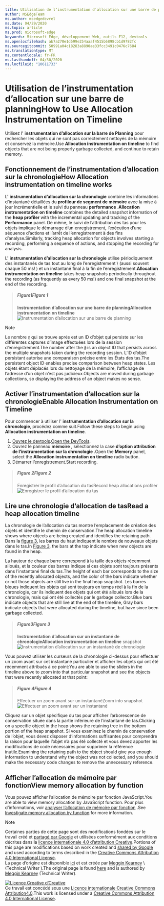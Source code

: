 ```yaml
---
title: Utilisation de l’instrumentation d’allocation sur une barre de planning
author: MSEdgeTeam
ms.author: msedgedevrel
ms.date: 04/29/2020
ms.topic: article
ms.prod: microsoft-edge
keywords: Microsoft Edge, développement Web, outils F12, devtools
ms.openlocfilehash: ab7a270e1d599e254aaaf4515b6898cb1d9782fc
ms.sourcegitcommit: 50991a04c18283a8890ae33fcc3491c0476c7684
ms.translationtype: MT
ms.contentlocale: fr-FR
ms.lasthandoff: 04/30/2020
ms.locfileid: "10611733"
---
```

<!-- Copyright Meggin Kearney 

   Licensed under the Apache License, Version 2.0 (the "License");
   you may not use this file except in compliance with the License.
   You may obtain a copy of the License at

       https://www.apache.org/licenses/LICENSE-2.0

   Unless required by applicable law or agreed to in writing, software
   distributed under the License is distributed on an "AS IS" BASIS,
   WITHOUT WARRANTIES OR CONDITIONS OF ANY KIND, either express or implied.
   See the License for the specific language governing permissions and
   limitations under the License. -->





# <span data-ttu-id="39382-103">Utilisation de l’instrumentation d’allocation sur une barre de planning</span><span class="sxs-lookup"><span data-stu-id="39382-103">How to Use Allocation Instrumentation on Timeline</span></span>  



<span data-ttu-id="39382-104">Utilisez l' **instrumentation d’allocation sur la barre de Planning** pour rechercher les objets qui ne sont pas correctement nettoyés de la mémoire et conservez la mémoire.</span><span class="sxs-lookup"><span data-stu-id="39382-104">Use **Allocation instrumentation on timeline** to find objects that are not being properly garbage collected, and continue to retain memory.</span></span>  

## <span data-ttu-id="39382-105">Fonctionnement de l’instrumentation d’allocation sur la chronologie</span><span class="sxs-lookup"><span data-stu-id="39382-105">How Allocation instrumentation on timeline works</span></span>  

<span data-ttu-id="39382-106">L' **instrumentation d’allocation sur la chronologie** combine les informations d’instantané détaillées du **profileur de segment de mémoire** avec la mise à jour incrémentielle et le suivi du panneau **performance** .</span><span class="sxs-lookup"><span data-stu-id="39382-106">**Allocation instrumentation on timeline** combines the detailed snapshot information of the **heap profiler** with the incremental updating and tracking of the **Performance** panel.</span></span>  <span data-ttu-id="39382-107">De même, le suivi de l’attribution des tas pour les objets implique le démarrage d’un enregistrement, l’exécution d’une séquence d’actions et l’arrêt de l’enregistrement à des fins d’analyse.</span><span class="sxs-lookup"><span data-stu-id="39382-107">Similarly, tracking heap allocation for objects involves starting a recording, performing a sequence of actions, and stopping the recording for analysis.</span></span>  

<!--todo: add profile memory problems (heap profiler) section when available  -->  
<!--todo: add profile evaluate performance (Performance panel) section when available  -->  

<span data-ttu-id="39382-108">L' **instrumentation d’allocation sur la chronologie** utilise périodiquement des instantanés de tas tout au long de l’enregistrement \ (aussi souvent chaque 50 ms! \) et un instantané final à la fin de l’enregistrement.</span><span class="sxs-lookup"><span data-stu-id="39382-108">**Allocation instrumentation on timeline** takes heap snapshots periodically throughout the recording \(as frequently as every 50 ms!\) and one final snapshot at the end of the recording.</span></span>  

> ##### <span data-ttu-id="39382-109">Figure1</span><span class="sxs-lookup"><span data-stu-id="39382-109">Figure 1</span></span>  
> **<span data-ttu-id="39382-110">Instrumentation d’allocation sur une barre de planning</span><span class="sxs-lookup"><span data-stu-id="39382-110">Allocation instrumentation on timeline</span></span>**  
> ![Instrumentation d’allocation sur une barre de planning][ImageObjectTracker]  

> [!NOTE]
> <span data-ttu-id="39382-112">Le nombre `@` qui se trouve après est un ID d’objet qui persiste sur les différentes captures d’image effectuées lors de la session d’enregistrement.</span><span class="sxs-lookup"><span data-stu-id="39382-112">The number after the `@` is an object ID that persists across the multiple snapshots taken during the recording session.</span></span>  <span data-ttu-id="39382-113">L’ID d’objet persistant autorise une comparaison précise entre les États des tas.</span><span class="sxs-lookup"><span data-stu-id="39382-113">The persistent object ID enables precise comparison between heap states.</span></span>  <span data-ttu-id="39382-114">Les objets étant déplacés lors du nettoyage de la mémoire, l’affichage de l’adresse d’un objet n’est pas judicieux.</span><span class="sxs-lookup"><span data-stu-id="39382-114">Objects are moved during garbage collections, so displaying the address of an object makes no sense.</span></span>  

## <span data-ttu-id="39382-115">Activer l’instrumentation d’allocation sur la chronologie</span><span class="sxs-lookup"><span data-stu-id="39382-115">Enable Allocation Instrumentation on Timeline</span></span>  

<span data-ttu-id="39382-116">Pour commencer à utiliser l' **instrumentation d’allocation sur la chronologie**, procédez comme suit.</span><span class="sxs-lookup"><span data-stu-id="39382-116">Follow these steps to begin using **Allocation instrumentation on timeline**.</span></span>  

1.  <span data-ttu-id="39382-117">[Ouvrez le devtools][DevtoolsOpenIndex].</span><span class="sxs-lookup"><span data-stu-id="39382-117">[Open the DevTools][DevtoolsOpenIndex].</span></span>  
1.  <span data-ttu-id="39382-118">Ouvrez le panneau **mémoire** , sélectionnez la case **d’option attribution de l’instrumentation sur la chronologie** .</span><span class="sxs-lookup"><span data-stu-id="39382-118">Open the **Memory** panel, select the **Allocation instrumentation on timeline** radio button.</span></span>  
1.  <span data-ttu-id="39382-119">Démarrer l’enregistrement.</span><span class="sxs-lookup"><span data-stu-id="39382-119">Start recording.</span></span>  

> ##### <span data-ttu-id="39382-120">Figure 2</span><span class="sxs-lookup"><span data-stu-id="39382-120">Figure 2</span></span>  
> <span data-ttu-id="39382-121">Enregistrer le profil d’allocation du tas</span><span class="sxs-lookup"><span data-stu-id="39382-121">Record heap allocations profiler</span></span>  
> ![Enregistrer le profil d’allocation du tas][ImageRecordHeap]  

## <span data-ttu-id="39382-123">Lire une chronologie d’allocation de tas</span><span class="sxs-lookup"><span data-stu-id="39382-123">Read a heap allocation timeline</span></span>  

<span data-ttu-id="39382-124">La chronologie de l’allocation du tas montre l’emplacement de création des objets et identifie le chemin de conservation.</span><span class="sxs-lookup"><span data-stu-id="39382-124">The heap allocation timeline shows where objects are being created and identifies the retaining path.</span></span>  <span data-ttu-id="39382-125">Dans la [figure 3](#figure-3), les barres du haut indiquent le nombre de nouveaux objets dans le tas.</span><span class="sxs-lookup"><span data-stu-id="39382-125">In [Figure 3](#figure-3), the bars at the top indicate when new objects are found in the heap.</span></span>  

<span data-ttu-id="39382-126">La hauteur de chaque barre correspond à la taille des objets récemment alloués, et la couleur des barres indique si ces objets sont toujours présents dans l’instantané final du tas.</span><span class="sxs-lookup"><span data-stu-id="39382-126">The height of each bar corresponds to the size of the recently allocated objects, and the color of the bars indicate whether or not those objects are still live in the final heap snapshot.</span></span>  <span data-ttu-id="39382-127">Les barres bleues indiquent les objets qui sont toujours en temps réel à la fin de la chronologie, car ils indiquent des objets qui ont été alloués lors de la chronologie, mais qui ont été collectés par le garbage collector.</span><span class="sxs-lookup"><span data-stu-id="39382-127">Blue bars indicate objects that are still live at the end of the timeline, Gray bars indicate objects that were allocated during the timeline, but have since been garbage collected.</span></span>  

> ##### <span data-ttu-id="39382-128">Figure3</span><span class="sxs-lookup"><span data-stu-id="39382-128">Figure 3</span></span>  
> <span data-ttu-id="39382-129">**Instrumentation d’allocation sur un instantané de chronologie**</span><span class="sxs-lookup"><span data-stu-id="39382-129">**Allocation instrumentation on timeline** snapshot</span></span>  
> ![Instrumentation d’allocation sur un instantané de chronologie][ImageCollected]  

<!--In [Figure 4](#figure-4), an action was performed 3 times.  The sample program caches five objects, so the last five blue bars are expected.  But the left-most blue bar indicates a potential problem.  -->  
<!--todo: redo figure 4 with multiple click actions  -->  

<span data-ttu-id="39382-131">Vous pouvez utiliser les curseurs de la chronologie ci-dessus pour effectuer un zoom avant sur cet instantané particulier et afficher les objets qui ont été récemment attribués à ce point:</span><span class="sxs-lookup"><span data-stu-id="39382-131">You are able to use the sliders in the timeline above to zoom into that particular snapshot and see the objects that were recently allocated at that point:</span></span>  

> ##### <span data-ttu-id="39382-132">Figure 4</span><span class="sxs-lookup"><span data-stu-id="39382-132">Figure 4</span></span>  
> <span data-ttu-id="39382-133">Effectuer un zoom avant sur un instantané</span><span class="sxs-lookup"><span data-stu-id="39382-133">Zoom into snapshot</span></span>  
> ![Effectuer un zoom avant sur un instantané][ImageSliders]  

<span data-ttu-id="39382-135">Cliquez sur un objet spécifique du tas pour afficher l’arborescence de conservation située dans la partie inférieure de l’instantané de tas.</span><span class="sxs-lookup"><span data-stu-id="39382-135">Clicking on a specific object in the heap shows the retaining tree in the bottom portion of the heap snapshot.</span></span>  <span data-ttu-id="39382-136">Si vous examinez le chemin de conservation de l’objet, vous devez disposer d’informations suffisantes pour comprendre la raison pour laquelle l’objet n’a pas été collecté et vous devez apporter les modifications de code nécessaires pour supprimer la référence inutile.</span><span class="sxs-lookup"><span data-stu-id="39382-136">Examining the retaining path to the object should give you enough information to understand why the object was not collected, and you should make the necessary code changes to remove the unnecessary reference.</span></span>  

## <span data-ttu-id="39382-137">Afficher l’allocation de mémoire par fonction</span><span class="sxs-lookup"><span data-stu-id="39382-137">View memory allocation by function</span></span>   

<span data-ttu-id="39382-138">Vous pouvez afficher l’allocation de mémoire par fonction JavaScript.</span><span class="sxs-lookup"><span data-stu-id="39382-138">You are able to view memory allocation by JavaScript function.</span></span>  <span data-ttu-id="39382-139">Pour plus d’informations, voir [analyser l’allocation de mémoire par fonction][DevtoolsMemoryProblemsIndexInvestigateMemoryAllocationFunction] .</span><span class="sxs-lookup"><span data-stu-id="39382-139">See [Investigate memory allocation by function][DevtoolsMemoryProblemsIndexInvestigateMemoryAllocationFunction] for more information.</span></span>  

<!--## Feedback   -->  



<!-- image links -->  

[ImageObjectTracker]: /microsoft-edge/devtools-guide-chromium/media/memory-problems-memory-allocation-timeline-snapshot-highlighted.msft.png "Figure 1: instrumentation d’allocation sur la chronologie"  
[ImageRecordHeap]: /microsoft-edge/devtools-guide-chromium/media/memory-problems-memory-allocation-instrumentation-on-timeline-selected.msft.png "Figure 2: enregistrer le profil d’allocation du tas"  
[ImageCollected]: /microsoft-edge/devtools-guide-chromium/media/memory-problems-memory-allocation-timelines-snapshot.msft.png "Figure 3: instrumentation d’allocation sur un instantané de chronologie"  
[ImageSliders]: /microsoft-edge/devtools-guide-chromium/media/memory-problems-memory-allocation-timeline-snapshot-highlighted-annotated.msft.png "Figure 4: zoom en instantané"  

<!-- links -->  

[DevToolsOpenIndex]: /microsoft-edge/devtools-guide-chromium/open "Ouvrir Microsoft Edge (chrome) DevTools"
[DevtoolsMemoryProblemsIndexInvestigateMemoryAllocationFunction]: /microsoft-edge/devtools-guide-chromium/memory-problems/index#investigate-memory-allocation-by-function "Examiner l’allocation de mémoire par fonction-résolution des problèmes de mémoire"  

<!--[HeapProfiler]: ../profile/memory-problems/heap-snapshots ""  -->  
<!--[PerformancePanel]: ../profile/evaluate-performance/timeline-tool ""  -->  

[MicrosoftEdgeChannel]: https://www.microsoftedgeinsider.com/download "Télécharger un canal Microsoft Edge"  

> [!NOTE]
> <span data-ttu-id="39382-147">Certaines parties de cette page sont des modifications fondées sur le travail créé et [partagé par Google][GoogleSitePolicies] et utilisées conformément aux conditions décrites dans la [licence internationale 4,0 d’attribution Creative][CCA4IL].</span><span class="sxs-lookup"><span data-stu-id="39382-147">Portions of this page are modifications based on work created and [shared by Google][GoogleSitePolicies] and used according to terms described in the [Creative Commons Attribution 4.0 International License][CCA4IL].</span></span>  
> <span data-ttu-id="39382-148">La page d’origine est disponible [ici](https://developers.google.com/web/tools/chrome-devtools/memory-problems/allocation-profiler) et est créée par [Meggin Kearney][MegginKearney] \ (Technical Writer \).</span><span class="sxs-lookup"><span data-stu-id="39382-148">The original page is found [here](https://developers.google.com/web/tools/chrome-devtools/memory-problems/allocation-profiler) and is authored by [Meggin Kearney][MegginKearney] \(Technical Writer\).</span></span>  

[![Licence Creative d’Creative][CCby4Image]][CCA4IL]  
<span data-ttu-id="39382-150">Ce travail est concédé sous une [Licence internationale Creative Commons Attribution4.0][CCA4IL].</span><span class="sxs-lookup"><span data-stu-id="39382-150">This work is licensed under a [Creative Commons Attribution 4.0 International License][CCA4IL].</span></span>  

[CCA4IL]: https://creativecommons.org/licenses/by/4.0  
[CCby4Image]: https://i.creativecommons.org/l/by/4.0/88x31.png  
[GoogleSitePolicies]: https://developers.google.com/terms/site-policies  
[KayceBasques]: https://developers.google.com/web/resources/contributors/kaycebasques  
[MegginKearney]: https://developers.google.com/web/resources/contributors/megginkearney  
